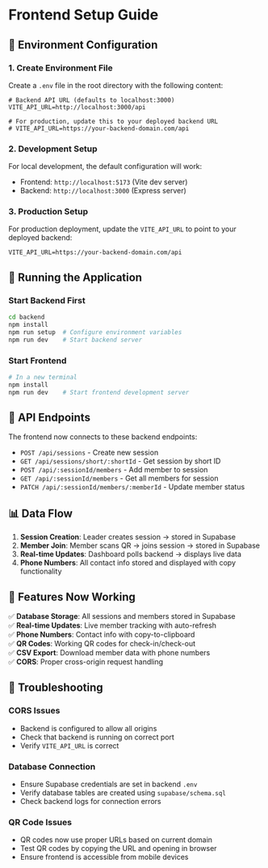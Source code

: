 # Frontend Setup Guide

## 🔧 Environment Configuration

### 1. Create Environment File
Create a `.env` file in the root directory with the following content:

```env
# Backend API URL (defaults to localhost:3000)
VITE_API_URL=http://localhost:3000/api

# For production, update this to your deployed backend URL
# VITE_API_URL=https://your-backend-domain.com/api
```

### 2. Development Setup
For local development, the default configuration will work:
- Frontend: `http://localhost:5173` (Vite dev server)
- Backend: `http://localhost:3000` (Express server)

### 3. Production Setup
For production deployment, update the `VITE_API_URL` to point to your deployed backend:
```env
VITE_API_URL=https://your-backend-domain.com/api
```

## 🚀 Running the Application

### Start Backend First
```bash
cd backend
npm install
npm run setup  # Configure environment variables
npm run dev    # Start backend server
```

### Start Frontend
```bash
# In a new terminal
npm install
npm run dev    # Start frontend development server
```

## 🔗 API Endpoints

The frontend now connects to these backend endpoints:

- `POST /api/sessions` - Create new session
- `GET /api/sessions/short/:shortId` - Get session by short ID
- `POST /api/:sessionId/members` - Add member to session
- `GET /api/:sessionId/members` - Get all members for session
- `PATCH /api/:sessionId/members/:memberId` - Update member status

## 📊 Data Flow

1. **Session Creation**: Leader creates session → stored in Supabase
2. **Member Join**: Member scans QR → joins session → stored in Supabase
3. **Real-time Updates**: Dashboard polls backend → displays live data
4. **Phone Numbers**: All contact info stored and displayed with copy functionality

## 🎯 Features Now Working

✅ **Database Storage**: All sessions and members stored in Supabase  
✅ **Real-time Updates**: Live member tracking with auto-refresh  
✅ **Phone Numbers**: Contact info with copy-to-clipboard  
✅ **QR Codes**: Working QR codes for check-in/check-out  
✅ **CSV Export**: Download member data with phone numbers  
✅ **CORS**: Proper cross-origin request handling  

## 🚨 Troubleshooting

### CORS Issues
- Backend is configured to allow all origins
- Check that backend is running on correct port
- Verify `VITE_API_URL` is correct

### Database Connection
- Ensure Supabase credentials are set in backend `.env`
- Verify database tables are created using `supabase/schema.sql`
- Check backend logs for connection errors

### QR Code Issues
- QR codes now use proper URLs based on current domain
- Test QR codes by copying the URL and opening in browser
- Ensure frontend is accessible from mobile devices
